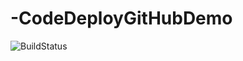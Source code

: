 # -CodeDeployGitHubDemo

![BuildStatus](https://codebuild.eu-central-1.amazonaws.com/badges?uuid=eyJlbmNyeXB0ZWREYXRhIjoiMHVFRVpaSTA1R1FwOXNLZGRUVVBBNFYvRFFRTm12TEdIajIyV1l5S1lTQ1VjQTBsejZlUWc3TEFnWUV2MTcwa29iY3dzWm15c0Jkb0ZwOExNVGR2eG9vPSIsIml2UGFyYW1ldGVyU3BlYyI6Imw3Uy9pWEt0VVRUQ2NrWnQiLCJtYXRlcmlhbFNldFNlcmlhbCI6MX0%3D&branch=main)
